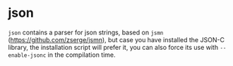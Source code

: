 <!--
title: "json"
custom_edit_url: https://github.com/netdata/netdata/edit/master/libnetdata/json/README.md
sidebar_label: "json"
learn_status: "Published"
learn_topic_type: "Tasks"
learn_rel_path: "Developers/libnetdata"
-->

# json

`json` contains a parser for json strings, based on `jsmn` (<https://github.com/zserge/jsmn>), but case you have installed the JSON-C library, the installation script will prefer it, you can also force its use with `--enable-jsonc` in the compilation time.



